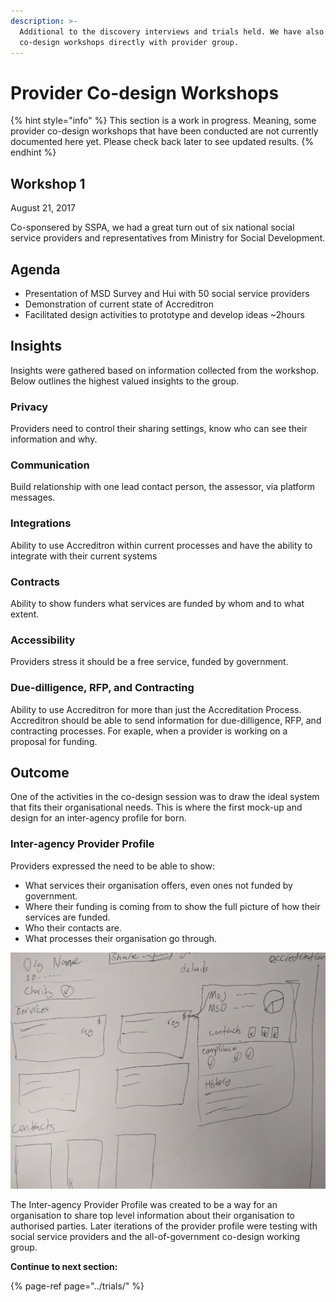 ```yaml
---
description: >-
  Additional to the discovery interviews and trials held. We have also conducted
  co-design workshops directly with provider group.
---
```


# Provider Co-design Workshops

{% hint style="info" %}
This section is a work in progress. Meaning, some provider co-design workshops that have been conducted are not currently documented here yet. Please check back later to see updated results.
{% endhint %}

## Workshop 1

August 21, 2017

Co-sponsered by SSPA, we had a great turn out of six national social service providers and representatives from Ministry for Social Development.

## Agenda

* Presentation of MSD Survey and Hui with 50 social service providers
* Demonstration of current state of Accreditron
* Facilitated design activities to prototype and develop ideas ~2hours

## Insights

Insights were gathered based on information collected from the workshop. Below outlines the highest valued insights to the group.

### Privacy

Providers need to control their sharing settings, know who can see their information and why.

### Communication

Build relationship with one lead contact person, the assessor, via platform messages.

### Integrations

Ability to use Accreditron within current processes and have the ability to integrate with their current systems

### Contracts

Ability to show funders what services are funded by whom and to what extent.

### Accessibility

Providers stress it should be a free service, funded by government.  


### Due-dilligence, RFP, and Contracting

Ability to use Accreditron for more than just the Accreditation Process. Accreditron should be able to send information for due-dilligence, RFP, and contracting processes. For exaple, when a provider is working on a proposal for funding.

## Outcome

One of the activities in the co-design session was to draw the ideal system that fits their organisational needs. This is where the first mock-up and design for an inter-agency profile for born.

### Inter-agency Provider Profile

Providers expressed the need to be able to show:

* What services their organisation offers, even ones not funded by government.
* Where their funding is coming from to show the full picture of how their services are funded.
* Who their contacts are.
* What processes their organisation go through. 



![hand-drawn mockup](../.gitbook/assets/1_boffzspifaxnmr1aylq-la.jpeg)

 The Inter-agency Provider Profile was created to be a way for an organisation to share top level information about their organisation to authorised parties. Later iterations of the provider profile were testing with social service providers and the all-of-government co-design working group.  




**Continue to next section:**

{% page-ref page="../trials/" %}



